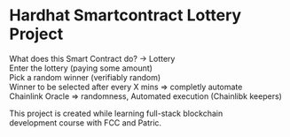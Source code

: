 # Hardhat Smartcontract Lottery Project

What does this Smart Contract do? -> Lottery <br>
Enter the lottery (paying some amount) <br>
Pick a random winner (verifiably random) <br>
Winner to be selected after every X mins => completly automate <br>
Chainlink Oracle => randomness, Automated execution (Chainlibk keepers) <br>

This project is created while learning full-stack blockchain <br>
development course with FCC and Patric.
